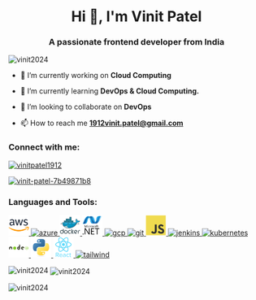 <h1 align="center">Hi 👋, I'm Vinit Patel</h1>
<h3 align="center">A passionate frontend developer from India</h3>

<p align="left"> <img src="https://komarev.com/ghpvc/?username=vinit2024&label=Profile%20views&color=0e75b6&style=flat" alt="vinit2024" /> </p>

- 🔭 I’m currently working on **Cloud Computing**

- 🌱 I’m currently learning **DevOps & Cloud Computing.**

- 👯 I’m looking to collaborate on **DevOps**

- 📫 How to reach me **1912vinit.patel@gmail.com**

<h3 align="left">Connect with me:</h3>
<p align="left">

<p align="left"> <a href="https://twitter.com/vinitpatel1912" target="blank"><img src="https://img.shields.io/twitter/follow/vinitpatel1912?logo=twitter&style=for-the-badge" alt="vinitpatel1912" /></a> </p>

<p align="left"> <a href="https://linkedin.com/in/vinit-patel-7b49871b8" target="blank"><img src="https://img.shields.io/twitter/follow/Vinit Patel?logo=linkedin&style=for-the-badge" alt="vinit-patel-7b49871b8" /></a> </p>

</p>

<h3 align="left">Languages and Tools:</h3>
<p align="left"> <a href="https://aws.amazon.com" target="_blank" rel="noreferrer"> <img src="https://raw.githubusercontent.com/devicons/devicon/master/icons/amazonwebservices/amazonwebservices-original-wordmark.svg" alt="aws" width="40" height="40"/> </a> <a href="https://azure.microsoft.com/en-in/" target="_blank" rel="noreferrer"> <img src="https://www.vectorlogo.zone/logos/microsoft_azure/microsoft_azure-icon.svg" alt="azure" width="40" height="40"/> </a> <a href="https://www.docker.com/" target="_blank" rel="noreferrer"> <img src="https://raw.githubusercontent.com/devicons/devicon/master/icons/docker/docker-original-wordmark.svg" alt="docker" width="40" height="40"/> </a> <a href="https://dotnet.microsoft.com/" target="_blank" rel="noreferrer"> <img src="https://raw.githubusercontent.com/devicons/devicon/master/icons/dot-net/dot-net-original-wordmark.svg" alt="dotnet" width="40" height="40"/> </a> <a href="https://cloud.google.com" target="_blank" rel="noreferrer"> <img src="https://www.vectorlogo.zone/logos/google_cloud/google_cloud-icon.svg" alt="gcp" width="40" height="40"/> </a> <a href="https://git-scm.com/" target="_blank" rel="noreferrer"> <img src="https://www.vectorlogo.zone/logos/git-scm/git-scm-icon.svg" alt="git" width="40" height="40"/> </a> <a href="https://developer.mozilla.org/en-US/docs/Web/JavaScript" target="_blank" rel="noreferrer"> <img src="https://raw.githubusercontent.com/devicons/devicon/master/icons/javascript/javascript-original.svg" alt="javascript" width="40" height="40"/> </a> <a href="https://www.jenkins.io" target="_blank" rel="noreferrer"> <img src="https://www.vectorlogo.zone/logos/jenkins/jenkins-icon.svg" alt="jenkins" width="40" height="40"/> </a> <a href="https://kubernetes.io" target="_blank" rel="noreferrer"> <img src="https://www.vectorlogo.zone/logos/kubernetes/kubernetes-icon.svg" alt="kubernetes" width="40" height="40"/> </a> <a href="https://nodejs.org" target="_blank" rel="noreferrer"> <img src="https://raw.githubusercontent.com/devicons/devicon/master/icons/nodejs/nodejs-original-wordmark.svg" alt="nodejs" width="40" height="40"/> </a> <a href="https://www.python.org" target="_blank" rel="noreferrer"> <img src="https://raw.githubusercontent.com/devicons/devicon/master/icons/python/python-original.svg" alt="python" width="40" height="40"/> </a> <a href="https://reactjs.org/" target="_blank" rel="noreferrer"> <img src="https://raw.githubusercontent.com/devicons/devicon/master/icons/react/react-original-wordmark.svg" alt="react" width="40" height="40"/> </a> <a href="https://tailwindcss.com/" target="_blank" rel="noreferrer"> <img src="https://www.vectorlogo.zone/logos/tailwindcss/tailwindcss-icon.svg" alt="tailwind" width="40" height="40"/> </a> </p>

<p><img align="left" src="https://github-readme-stats.vercel.app/api/top-langs?username=vinit2024&show_icons=true&locale=en&layout=compact" alt="vinit2024" /></p>

<p>&nbsp;<img align="center" src="https://github-readme-stats.vercel.app/api?username=vinit2024&show_icons=true&locale=en" alt="vinit2024" /></p>

<p><img align="center" src="https://github-readme-streak-stats.herokuapp.com/?user=vinit2024&" alt="vinit2024" /></p>
